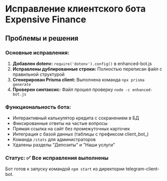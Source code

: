 # Исправление клиентского бота Expensive Finance

## Проблемы и решения

### Основные исправления:
1. **Добавлен dotenv:** `require('dotenv').config()` в enhanced-bot.js
2. **Исправлены дублированные строки:** Полностью переписан файл с правильной структурой
3. **Сгенерирован Prisma client:** Выполнена команда `npx prisma generate`
4. **Проверен синтаксис:** Файл прошел проверку `node -c enhanced-bot.js`

### Функциональность бота:
- Интерактивный калькулятор кредита с сохранением в БД
- Фиксированные ответы на частые вопросы
- Прямая ссылка на сайт без промежуточных карточек
- Интеграция с базой данных (таблицы с префиксом client_bot_)
- Команда `/stats` для администраторов
- Удалены разделы "Депозиты" и "Наши услуги"

### Статус: ✅ Все исправления выполнены
Бот готов к запуску командой `npm start` из директории telegram-client-bot.